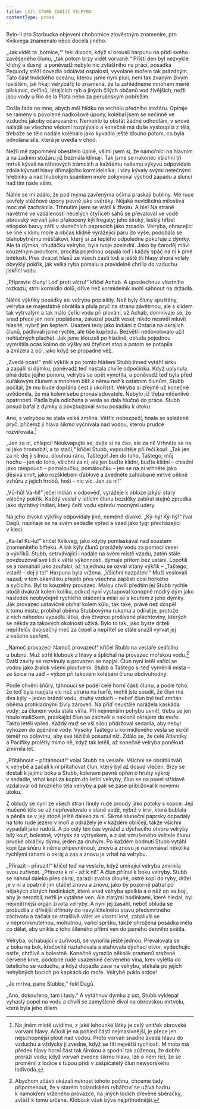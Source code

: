 ```yaml
---
title: LXI\.STUBB ZABÍJÍ VELRYBU
contentType: prose
---
```


<section>

Bylo-li pro Starbucka objevení chobotnice zlověstným znamením, pro Kvíkvega znamenalo něco docela jiného.

„Jak vidět ta ‚botnice,‘“ řekl divoch, když si brousil harpunu na přídi svého zavěšeného člunu, „tak potom brzy vidět vorvaně.“ Příští den byl nezvykle klidný a dusný, a poněvadž nebylo nic zvláštního na práci, posádka Pequody stěží dovedla odolávat ospalosti, vyvolané mořem tak prázdným. Tato část Indického oceánu, kterou jsme nyní pluli, není tak zvaným živým lovištěm, jak říkají velrybáři; to znamená, že tu zahlédneme mnohem méně plískavic, delfínů, létajících ryb a jiných čilých občanů vod živějších, nežli jsou vody u Rio de la Plata nebo za peruánským pobřežím.

Došla řada na mne, abych měl hlídku na vrcholu předního stožáru. Opíraje se rameny o povolené nadkošové úpony, kolébal jsem se nečinně ve vzduchu jakoby očarovaném. Nemohlo tu obstát žádné odhodlání, v snové náladě se všechno vědomí rozplývalo a konečně má duše vystoupila z těla, třebaže se tělo nadále kolébalo jako kyvadlo ještě dlouho potom, co byla odvolána síla, která je uvedla v chod.

Nežli mě zapomnění obestřelo úplně, všiml jsem si, že námořníci na hlavním a na zadním stožáru již bezmála klímají. Tak jsme se nakonec všichni tři mrtvě kývali na ráhnových trámcích a každému našemu výkyvu odpovídalo zdola kývnutí hlavy dřímajícího kormidelníka; i vlny kývaly svými netečnými hřebínky a nad hlubokým spánkem moře pokyvoval východ západu a slunci nad tím nade vším.

Náhle se mi zdálo, že pod mýma zavřenýma očima praskají bubliny. Mé ruce sevřely stěžňové úpony pevně jako svěráky. Nějaká neviditelná milostivá moc mě zachránila. Trhnutím jsem se vrátil k životu. A hle! Na straně návětrné ve vzdálenosti necelých čtyřiceti sáhů se převaloval ve vodě obrovský vorvaň jako překocený kýl fregaty; jeho široký, lesklý hřbet etiopské barvy zářil v slunečních paprscích jako zrcadlo. Velryba, obracející se líně v klínu moře a občas klidně vyrážející páru do výše, podobala se blahobytnému měšťákovi, který si za teplého odpoledne pokuřuje z dýmky. Ale ta dýmka, chudáčku velrybo, byla tvoje poslední. Jako by čaroděj mávl kouzelným proutkem, procitla pojednou ospalá loď i každý spáč na ní k plné bdělosti. Přes dvacet hlasů ze všech částí lodi a ještě tři hlasy shora volaly obvyklý pokřik, jak velká ryba pomalu a pravidelně chrlila do vzduchu jiskřící vodu.

„Připravte čluny! Loď proti větru!“ křičel Achab. A uposlechnuv vlastního rozkazu, strhl kormidlo dolů, dříve než kormidelník mohl sáhnout na držadla.

Náhlé výkřiky posádky asi velrybu poplašily. Než byly čluny spuštěny, velryba se majestátně obrátila a plula pryč na stranu závětrnou, ale s klidem tak vytrvalým a tak málo čeříc vodu při plování, až Achab, domnívaje se, že snad přece jen není poplašena, zakázal použít vesel; nikdo nesměl mluvit hlasitě, nýbrž jen šeptem. Usazeni tedy jako indiáni z Ontaria na okrajích člunů, pádlovali jsme rychle, ale tiše kupředu. Bezvětří nedovolovalo užít nehlučných plachet. Jak jsme klouzali po hladině, obluda pojednou vymrštila ocas kolmo do výšky asi čtyřicet stop a potom se potopila a zmizela z očí, jako když se propadne věž.

„Zvedá ocas!“ zněl výkřik a po tomto hlášení Stubb ihned vytáhl sirku a zapálil si dýmku, poněvadž teď nastala chvíle odpočinku. Když uplynula plná doba jejího ponoru, velryba se opět vynořila, a poněvadž teď byla před kuřákovým člunem a mnohem blíž k němu než k ostatním člunům, Stubb počítal, že mu bude dopřána čest ji ukořistit. Velryba si zřejmě už konečně uvědomila, že má kolem sebe pronásledovatele. Nebylo již třeba mlčenlivé opatrnosti. Pádla byla odložena a vesla se dala hlučně do práce. Stubb posud bafal z dýmky a povzbuzoval svou posádku k útoku.

Ano, s velrybou se stala velká změna. Větříc nebezpečí, hnala se splašeně pryč, přičemž jí hlava šikmo vyčnívala nad vodou, kterou prudce rozviřovala.[^11]

„Jen za ní, chlapci! Neukvapujte se; dejte si na čas, ale za ní! Vrhněte se na ni jako hromobití, a to stačí,“ křičel Stubb, vypouštěje při řeči kouř. „Tak jen za ní; dej jí silnou, dlouhou ránu, Taštego! Jen do toho, Taštego, můj hochu – jen do toho, všichni za ní; ale jen buďte klidní, buďte klidní – chladní jako rampouch – pomaloučku, pomaloučku – jen se na ni vrhněte jako děsivá smrt, jako rozšklebení ďáblové a zvedněte zahrabané mrtvé pěkně vzhůru z jejich hrobů, hoši – nic víc. Jen za ní!“

„Vů-hů! Va-hí!“ ječel indián v odpověď, vyrážeje k obloze jakýsi starý válečný pokřik. Každý veslař v letícím člunu bezděky zabíral stejně zprudka jako dychtivý indián, který čeřil vodu vpředu mocnými údery.

Na jeho divoké výkřiky odpovídaly jiné, neméně divoké. „Ký-hý! Ký-hý!“ řval Dagů, napínaje se na svém sedadle vpřed a vzad jako tygr přecházející v kleci.

„Ka-la! Ku-lu!“ křičel Kvíkveg, jako kdyby pomlaskával nad soustem znamenitého bifteku. A tak kýly člunů prorážely vodu za pomoci vesel a výkřiků. Stubb, setrvávající i nadále na svém místě vzadu, zatím stále povzbuzoval své lidi k větší výkonnosti, dýmaje přitom bez ustání. Lopotili se a namáhali jako zoufalci, až najednou se ozval vítaný výkřik – „Taštego, vstaň! – dej jí to!“ Harpuna byla vržena. „Všichni nazpátek!“ Muži veslovali nazad; v tom okamžiku přejelo přes všechna zápěstí cosi horkého a syčícího. Byl to kouzelný provazec. Malou chvíli předtím jej Stubb rychle otočil dvakrát kolem kolíku, odkud nyní vystupoval konopně modrý dým jako následek neobyčejně rychlého otáčení a mísil se s kouřem z jeho dýmky. Jak provazec ustavičně obíhal kolem kůlu, tak také, právě než dospěl k tomu místu, probíhal oběma Stubbovýma rukama a odíral je, protože z nich náhodou vypadla látka, dva čtverce prošívané plachtoviny, kterých se někdy za takových okolností užívá. Bylo to tak, jako byste drželi nepřítelův dvojsečný meč za čepel a nepřítel se stále snažil vyrvat jej z vašeho sevření.

„Namoč provazec! Namoč provazec!“ křičel Stubb na veslaře sedícího u bubnu. Muž strhl klobouk z hlavy a šplíchal na provazec mořskou vodu.[^12] Další závity se rozvinuly a provazec se napjal. Člun nyní letěl vařící se vodou jako žralok všemi ploutvemi. Stubb a Taštego si teď vyměnili místa – ze špice na záď – výkon při takovém kolébání člunu obdivuhodný.

Podle chvění šňůry, táhnoucí se podél celé horní části člunu, a podle toho, že teď byla napjata víc než struna na harfě, mohli jste soudit, že člun má dva kýly – jeden brázdí vodu, druhý vzduch – neboť člun byl teď zmítán oběma protikladnými živly zároveň. Na příď neustále narážela kaskáda vody; za člunem voda stále vířila. Při nejmenším pohybu uvnitř, třeba se jen hnulo malíčkem, praskající člun se zachvěl a naklonil okrajem do moře. Takto letěli vpřed. Každý muž se vší silou přidržoval sedadla, aby nebyl vyhozen do zpěněné vody. Vysoký Taštego u kormidlového vesla se skrčil téměř na polovinu, aby své těžiště posunul níž. Zdálo se, že celé Atlantiky a Pacifiky prolétly mimo ně, když tak letěli, až konečně velryba poněkud zmírnila let.

„Přitáhnout – přitáhnout!“ volal Stubb na veslaře. Všichni se obrátili tváří k velrybě a začali k ní přitahovat člun, který byl až dosud vlečen. Brzy se dostali k jejímu boku a Stubb, kolenem pevně opřen o hrubý výkroj v sedadle, vrhal kopí za kopím do letící velryby, člun se na povel střídavě vzdaloval od hrozného těla velryby a pak se zase přibližoval k novému útoku.

Z obludy se nyní ze všech stran řinuly rudé proudy jako potoky s kopce. Její mučené tělo se už nepřevalovalo v slané vodě, nýbrž v krvi, která bublala a pěnila se v její stopě ještě daleko za ní. Šikmé sluneční paprsky dopadaly na toto rudé jezero v moři a odrážely je v každém obličeji, takže všichni vypadali jako rudoši. A po celý ten čas vyrážel z dýchacího otvoru velryby bílý kouř, bolestně, výtrysk za výtryskem, a z úst vzrušeného velitele člunu prudké obláčky dýmu, jeden za druhým. Po každém bodnutí Stubb vytáhl kopí (za šňůru k němu připevněnou), znovu a znovu je narovnával několika rychlými ranami o okraj a zas a znovu je vrhal na velrybu.

„Přirazit – přirazit!“ křičel teď na veslaře, když umírající velryba zmírnila svou zuřivost. „Přirazte k ní – až k ní!“ A člun přilnul k boku velryby. Stubb se nahnul daleko přes okraj, zarazil zvolna dlouhé, ostré kopí do ryby, držel je v ní a opatrně jím otáčel znovu a znovu, jako by pozorně pátral po nějakých zlatých hodinkách, které snad velryba spolkla a o něž on se bojí, aby je nerozbil, nežli je vytáhne ven. Ale zlatými hodinkami, které hledal, byl nejvnitřnější orgán života velryby. A nyní jej zasáhl, neboť obluda se probudila z dřívější dřímoty do nevylíčitelného stavu předsmrtného záchvatu a začala se strašlivě válet ve vlastní krvi, zahalivši se v neproniknutelnou, mohutnou, vařící spršku, takže ohrožená posádka měla co dělat, aby unikla z toho šíleného přítmí ven do jasného denního světla.

Velryba, ochabující v zuřivosti, se vynořila ještě jednou. Převalovala se z boku na bok, křečovitě roztahovala a stahovala dýchací otvor, vydechujíc ostře, chrčivě a bolestně. Konečně vyrazilo několik pramenů sražené červené krve, podobné rudé usazenině červeného vína, krev vylétla do tetelícího se vzduchu, a když dopadla zase na velrybu, stékala po jejích nehybných bocích po kapkách do moře. Velrybě puklo srdce!

„Je mrtva, pane Stubbe,“ řekl Dagů.

„Ano, dokouřeno, tam i tady.“ A vytáhnuv dýmku z úst, Stubb vyklepal vyhaslý popel na vodu a chvíli se zamyšleně díval na obrovskou mrtvolu, která byla jeho dílem.

[^11]: Na jiném místě uvidíme, z jaké lehounké látky je celý vnitřek obrovské vorvaní hlavy. Ačkoli je na pohled částí nejmasivnější, je přece jen nejschopnější plout nad vodou. Proto vorvaň snadno zvedá hlavu do vzduchu a vždycky ji zvedne, když se řítí největší rychlostí. Mimoto má předek hlavy horní část tak širokou a spodní tak zúženou, že dobře proráží vodu; když vorvaň zvedne šikmo hlavu, lze o něm říci, že se proměnil z lodice s tupou přídí v zašpičatělý člun newyorského lodivoda.

[^12]: Abychom zčásti ukázali nutnost tohoto počinu, chceme tady připomenout, že v starém holandském rybářství se užívá hadru k namokření vrženého provazce, na jiných lodích dřevěné sběračky, zvlášť k tomu určené. Klobouk však bývá nejpříhodnější.

</section>
